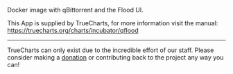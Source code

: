 Docker image with qBittorrent and the Flood UI.

This App is supplied by TrueCharts, for more information visit the manual: https://truecharts.org/charts/incubator/qflood

---

TrueCharts can only exist due to the incredible effort of our staff.
Please consider making a [donation](https://truecharts.org/docs/about/sponsor) or contributing back to the project any way you can!

